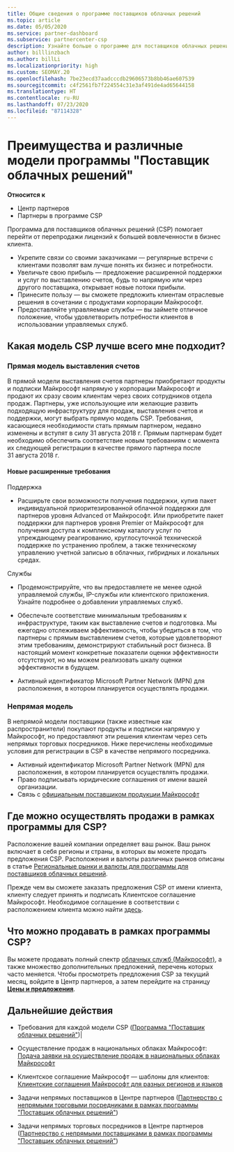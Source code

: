 ```yaml
---
title: Общие сведения о программе поставщиков облачных решений
ms.topic: article
ms.date: 05/05/2020
ms.service: partner-dashboard
ms.subservice: partnercenter-csp
description: Узнайте больше о программе для поставщиков облачных решений, а именно преимуществах и различных моделях, которые помогут в развитии вашего бизнеса за счет получения новых знаний и клиентов.
author: billlinzbach
ms.author: billLi
ms.localizationpriority: high
ms.custom: SEOMAY.20
ms.openlocfilehash: 7be23ecd37aadcccdb29606573b8bb46ae607539
ms.sourcegitcommit: c4f2561fb7f224554c31e3af491de4ad65644158
ms.translationtype: HT
ms.contentlocale: ru-RU
ms.lasthandoff: 07/23/2020
ms.locfileid: "87114328"
---
```

# <a name="cloud-solution-provider-program-benefits-and-different-models"></a>Преимущества и различные модели программы "Поставщик облачных решений"

**Относится к**

- Центр партнеров
- Партнеры в программе CSP

Программа для поставщиков облачных решений (CSP) помогает перейти от перепродажи лицензий к большей вовлеченности в бизнес клиента.

- Укрепите связи со своими заказчиками — регулярные встречи с клиентами позволят вам лучше понять их бизнес и потребности.
- Увеличьте свою прибыль — предложение расширенной поддержки и услуг по выставлению счетов, будь то напрямую или через другого поставщика, открывает новые потоки прибыли.  
- Принесите пользу — вы сможете предложить клиентам отраслевые решения в сочетании с продуктами корпорации Майкрософт.
- Предоставляйте управляемые службы — вы займете отличное положение, чтобы удовлетворить потребности клиентов в использовании управляемых служб. 

## <a name="which-csp-model-is-best-for-me"></a>Какая модель CSP лучше всего мне подходит?

### <a name="direct-bill-model"></a>Прямая модель выставления счетов

 В прямой модели выставления счетов партнеры приобретают продукты и подписки Майкрософт напрямую у корпорации Майкрософт и продают их сразу своим клиентам через своих сотрудников отдела продаж. Партнеры, уже использующие или желающие развить подходящую инфраструктуру для продаж, выставления счетов и поддержки, могут выбрать прямую модель CSP. Требования, касающиеся необходимости стать прямым партнером, недавно изменены и вступят в силу 31 августа 2018 г. Прямым партнерам будет необходимо обеспечить соответствие новым требованиям с момента их следующей регистрации в качестве прямого партнера после 31 августа 2018 г.

#### <a name="new-expanded-requirements"></a>Новые расширенные требования

Поддержка

- Расширьте свои возможности получения поддержки, купив пакет индивидуальной приоритезированной облачной поддержки для партнеров уровня Advanced от Майкрософт. Или приобретите пакет поддержки для партнеров уровня Premier от Майкрософт для получения доступа к комплексному каталогу услуг по упреждающему реагированию, круглосуточной технической поддержке по устранению проблем, а также техническому управлению учетной записью в облачных, гибридных и локальных средах.

Службы

- Продемонстрируйте, что вы предоставляете не менее одной управляемой службы, IP-службы или клиентского приложения. Узнайте подробнее о добавлении управляемых служб.

- Обеспечьте соответствие минимальным требованиям к инфраструктуре, таким как выставление счетов и подготовка.
Мы ежегодно отслеживаем эффективность, чтобы убедиться в том, что партнеры с прямым выставлением счетов, которые удовлетворяют этим требованиям, демонстрируют стабильный рост бизнеса. В настоящий момент конкретные показатели оценки эффективности отсутствуют, но мы можем реализовать шкалу оценки эффективности в будущем.

- Активный идентификатор Microsoft Partner Network (MPN) для расположения, в котором планируется осуществлять продажи.

### <a name="indirect-model"></a>Непрямая модель

В непрямой модели поставщики (также известные как распространители) покупают продукты и подписки напрямую у Майкрософт, но предоставляют эти решения клиентам через сеть непрямых торговых посредников. Ниже перечислены необходимые условия для регистрации в CSP в качестве непрямого посредника.

- Активный идентификатор Microsoft Partner Network (MPN) для расположения, в котором планируется осуществлять продажи.
- Право подписывать юридические соглашения от имени вашей организации.
- Связь с [официальным поставщиком продукции Майкрософт](https://partnercenter.microsoft.com/partner/find-a-provider)

## <a name="where-can-i-sell-through-the-csp-program"></a>Где можно осуществлять продажи в рамках программы для CSP?

Расположение вашей компании определяет ваш рынок. Ваш рынок включает в себя регионы и страны, в которых вы можете продать предложения CSP. Расположения и валюты различных рынков описаны в статье [Региональные рынки и валюты для программы для поставщиков облачных решений](regional-authorization-overview.md).

Прежде чем вы сможете заказать предложения CSP от имени клиента, клиенту следует принять и подписать Клиентское соглашение Майкрософт. Необходимое соглашение в соответствии с расположением клиента можно найти [здесь](agreements.md).  

## <a name="what-can-i-sell-through-the-csp-program"></a>Что можно продавать в рамках программы CSP?

Вы можете продавать полный спектр [облачных служб (Майкрософт)](https://partner.microsoft.com/cloud-solution-provider/products-and-services), а также множество дополнительных предложений, перечень которых часто меняется. Чтобы просмотреть предложения CSP за текущий месяц, войдите в Центр партнеров, а затем перейдите на страницу [**Цены и предложения**](https://partnercenter.microsoft.com/pcv/sales).

## <a name="next-steps"></a>Дальнейшие действия

- Требования для каждой модели CSP ([Программа "Поставщик облачных решений"](https://partnercenter.microsoft.com/partner/cloud-solution-provider))|

- Осуществление продаж в национальных облаках Майкрософт: [Подача заявки на осуществление продаж в национальных облаках Майкрософт](csp-national-clouds-overview.md)

- Клиентское соглашение Майкрософт — шаблоны для клиентов: [Клиентские соглашения Майкрософт для разных регионов и языков](agreements.md)

- Задачи непрямых поставщиков в Центре партнеров ([Партнерство с непрямыми торговыми посредниками в рамках программы "Поставщик облачных решений"](indirect-provider-tasks-in-partner-center.md))

- Задачи непрямых торговых посредников в Центре партнеров ([Партнерство с непрямыми поставщиками в рамках программы "Поставщик облачных решений"](indirect-reseller-tasks-in-partner-center.md))
